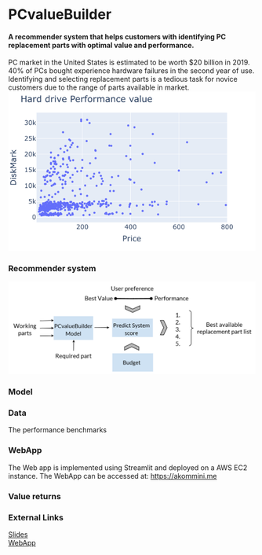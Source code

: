 # PCvalueBuilder
#### A recommender system that helps customers with identifying PC replacement parts with optimal value and performance.
PC market in the United States is estimated to be worth $20 billion in 2019. 40% of PCs bought experience hardware failures in the second year of use. Identifying and selecting replacement parts is a tedious task for novice customers due to the range of parts available in market. 
![HarddriveValue](/src/EDA/HDD_perf_price_fin.png)

### Recommender system

![ModelArch](/src/EDA/Architecture.png)

### Model

### Data
The performance benchmarks


### WebApp
The Web app is implemented using Streamlit and deployed on a AWS EC2 instance. The WebApp can be accessed at: https://akommini.me

### Value returns

### External Links
[Slides](https://docs.google.com/presentation/d/1LHpEzARqDha4KzdbR8knts1USW-q8ZNy6Wm3gi-RkPI/edit?usp=sharing)<br/>
[WebApp](https://akommini.me)
